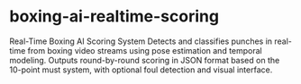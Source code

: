 # boxing-ai-realtime-scoring
Real-Time Boxing AI Scoring System Detects and classifies punches in real-time from boxing video streams using pose estimation and temporal modeling. Outputs round-by-round scoring in JSON format based on the 10-point must system, with optional foul detection and visual interface.
